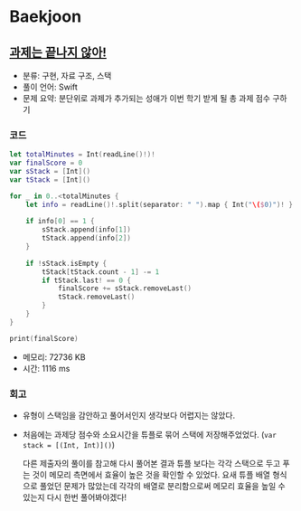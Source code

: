 # Baekjoon

## [과제는 끝나지 않아!](https://www.acmicpc.net/problem/17952)

* 분류: 구현, 자료 구조, 스택
* 풀이 언어: Swift
* 문제 요약: 분단위로 과제가 추가되는 성애가 이번 학기 받게 될 총 과제 점수 구하기

### 코드

```swift
let totalMinutes = Int(readLine()!)!
var finalScore = 0
var sStack = [Int]()
var tStack = [Int]()

for _ in 0..<totalMinutes {
    let info = readLine()!.split(separator: " ").map { Int("\($0)")! }
    
    if info[0] == 1 {
        sStack.append(info[1])
        tStack.append(info[2])
    }
    
    if !sStack.isEmpty {
        tStack[tStack.count - 1] -= 1
        if tStack.last! == 0 {
            finalScore += sStack.removeLast()
            tStack.removeLast()
        }
    }
}

print(finalScore)
```

* 메모리: 72736 KB
* 시간: 1116 ms

### 회고

* 유형이 스택임을 감안하고 풀어서인지 생각보다 어렵지는 않았다.

* 처음에는 과제당 점수와 소요시간을 튜플로 묶어 스택에 저장해주었었다. (`var stack = [(Int, Int)]()`)

  다른 제출자의 풀이를 참고해 다시 풀어본 결과 튜플 보다는 각각 스택으로 두고 푸는 것이 메모리 측면에서 효율이 높은 것을 확인할 수 있었다. 요새 튜플 배열 형식으로 풀었던 문제가 많았는데 각각의 배열로 분리함으로써 메모리 효율을 높일 수 있는지 다시 한번 풀어봐야겠다!